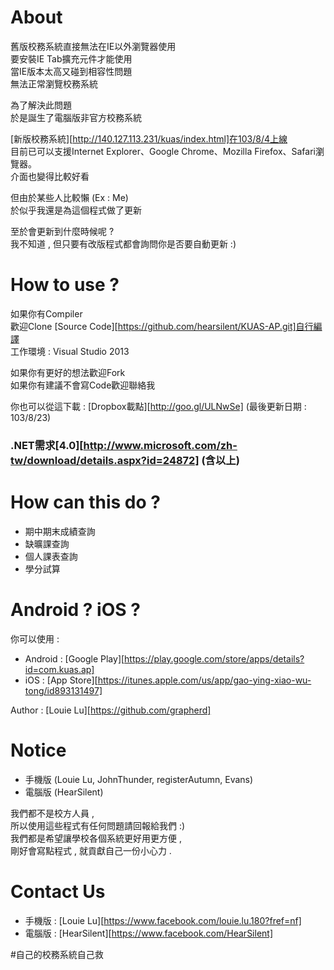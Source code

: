 About
=============================
舊版校務系統直接無法在IE以外瀏覽器使用               
要安裝IE Tab擴充元件才能使用                 
當IE版本太高又碰到相容性問題               
無法正常瀏覽校務系統                      
                   
為了解決此問題                      
於是誕生了電腦版非官方校務系統                     
                  
[新版校務系統][http://140.127.113.231/kuas/index.html]在103/8/4上線                  
目前已可以支援Internet Explorer、Google Chrome、Mozilla Firefox、Safari瀏覽器。                
介面也變得比較好看                   
                 
但由於某些人比較懶 (Ex : Me)                
於似乎我還是為這個程式做了更新              
                
至於會更新到什麼時候呢 ?                 
我不知道 , 但只要有改版程式都會詢問你是否要自動更新 :)               
             
How to use ?            
=============================               
如果你有Compiler             
歡迎Clone [Source Code][https://github.com/hearsilent/KUAS-AP.git]自行編譯             
工作環境 : Visual Studio 2013                

如果你有更好的想法歡迎Fork             
如果你有建議不會寫Code歡迎聯絡我                
  
你也可以從這下載 : [Dropbox載點][http://goo.gl/ULNwSe] (最後更新日期 : 103/8/23)           

### .NET需求[4.0][http://www.microsoft.com/zh-tw/download/details.aspx?id=24872] (含以上)                      
              
How can this do ?               
=============================             
- 期中期末成績查詢             
- 缺曠課查詢            
- 個人課表查詢             
- 學分試算                 
            
Android ? iOS ?               
=============================
你可以使用 :
- Android : [Google Play][https://play.google.com/store/apps/details?id=com.kuas.ap]            
- iOS : [App Store][https://itunes.apple.com/us/app/gao-ying-xiao-wu-tong/id893131497]            
            
Author : [Louie Lu][https://github.com/grapherd]             
                 
Notice            
=============================
- 手機版 (Louie Lu, JohnThunder, registerAutumn, Evans)            
- 電腦版 (HearSilent)            
         
我們都不是校方人員 ,             
所以使用這些程式有任何問題請回報給我們 :)              
我們都是希望讓學校各個系統更好用更方便 ,            
剛好會寫點程式 , 就貢獻自己一份小心力 .           
           
Contact Us
=============================
- 手機版 : [Louie Lu][https://www.facebook.com/louie.lu.180?fref=nf]            
- 電腦版 : [HearSilent][https://www.facebook.com/HearSilent]       
                 
#自己的校務系統自己救
